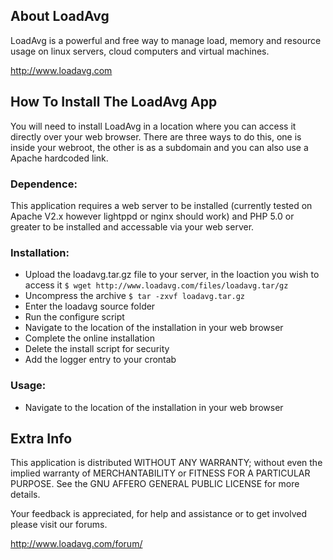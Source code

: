 ## About LoadAvg

LoadAvg is a powerful and free way to manage load, memory and resource usage on linux servers, cloud computers and virtual machines.

http://www.loadavg.com

## How To Install The LoadAvg App

You will need to install LoadAvg in a location where you can access it directly over your web browser. There are three ways to do this, one is inside your webroot, the other is as a subdomain and you can also use a Apache hardcoded link.

### Dependence:

This application requires a web server to be installed (currently tested on Apache V2.x however lightppd or nginx should work) and PHP 5.0 or greater to be installed and accessable via your web server.

### Installation:

 - Upload the loadavg.tar.gz file to your server, in the loaction you wish to access it
   `$ wget http://www.loadavg.com/files/loadavg.tar/gz`
 - Uncompress the archive `$ tar -zxvf loadavg.tar.gz`
 - Enter the loadavg  source folder
 - Run the configure script
 - Navigate to the location of the installation in your web browser
 - Complete the online installation
 - Delete the install script for security
 - Add the logger entry to your crontab

### Usage:

- Navigate to the location of the installation in your web browser

## Extra Info

This application is distributed WITHOUT ANY WARRANTY; without even the implied
warranty of MERCHANTABILITY or FITNESS FOR A PARTICULAR PURPOSE. See the
GNU AFFERO GENERAL PUBLIC LICENSE for more details.

Your feedback is appreciated, for help and assistance or to get involved please visit our forums.

http://www.loadavg.com/forum/
